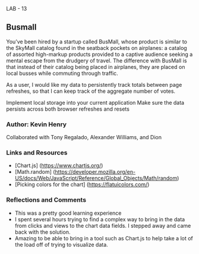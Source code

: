  LAB - 13

## Busmall

You’ve been hired by a startup called BusMall, whose product is similar to the SkyMall catalog found in the seatback pockets on airplanes: a catalog of assorted high-markup products provided to a captive audience seeking a mental escape from the drudgery of travel. The difference with BusMall is that instead of their catalog being placed in airplanes, they are placed on local busses while commuting through traffic.

As a user, I would like my data to persistently track totals between page refreshes, so that I can keep track of the aggregate number of votes.

Implement local storage into your current application
Make sure the data persists across both browser refreshes and resets

### Author: Kevin Henry
Collaborated with Tony Regalado, Alexander Williams, and Dion

### Links and Resources
* [Chart.js] (https://www.chartjs.org/)
* [Math.random] (https://developer.mozilla.org/en-US/docs/Web/JavaScript/Reference/Global_Objects/Math/random)
* [Picking colors for the chart] (https://flatuicolors.com/)

### Reflections and Comments
* This was a pretty good learning experience
* I spent several hours trying to find a complex way to bring in the data from clicks and views to the chart data fields. I stepped away and came back with the solution.
* Amazing to be able to bring in a tool such as Chart.js to help take a lot of the load off of trying to visualize data.